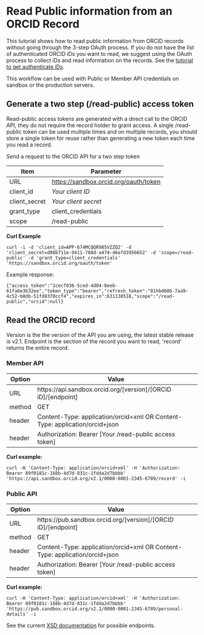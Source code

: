 # Read Public information from an ORCID Record

This tutorial shows how to read public information from ORCID records without going through the 3-step OAuth process. If you do not have the list of authenticated ORCID iDs you want to read, we suggest using the OAuth process to collect iDs and read information on the records. See the [tutorial to get authenticate iDs](https://github.com/ORCID/ORCID-Source/blob/master/orcid-api-web/tutorial/get_id.md).

This workflow can be used with Public or Member API credentials on sandbox or the production servers.

## Generate a two step (/read-public) access token

Read-public access tokens are generated with a direct call to the ORCID API, they do not require the record holder to grant access. A single /read-public token can be used multiple times and on multiple records, you should store a single token for reuse rather than generating a new token each time you read a record.

Send a request to the ORCID API for a two step token

| Item              |Parameter               |
|-------------------|--------------------------|
| URL 				| https://sandbox.orcid.org/oauth/token|
| client_id 		| *Your client ID*|
| client_secret	| *Your client secret*|
| grant_type		| client_credentials|
| scope				| /read-public|

**Curl Example**

```
curl -i -d 'client_id=APP-674MCQQR985VZZQ2' -d 'client_secret=d08b711e-9411-788d-a474-46efd3956652' -d 'scope=/read-public' -d 'grant_type=client_credentials' 'https://sandbox.orcid.org/oauth/token'
```

Example response:
```
{"access_token":"1cecf036-5ced-4d04-8eeb-61fa6e3b32ee","token_type":"bearer","refresh_token":"81hbd686-7aa9-4c52-b8db-51fd8370ccf4","expires_in":631138518,"scope":"/read-public","orcid":null}
```

## Read the ORCID record

Version is the the version of the API you are using, the latest stable release is v2.1. Endpoint is the section of the record you want to read, 'record' returns the entire record.

### Member API

| Option| Value        |
|--------------------|--------------------------|
| URL 				| https<i></i>://api.sandbox.orcid.org/[version]/[ORCID iD]/[endpoint]|
| method    | GET |
| header    | Content-Type: application/orcid+xml OR  Content-Type: application/orcid+json|
| header    | Authorization: Bearer [Your /read-public access token]|

**Curl example:**

```
curl -H 'Content-Type: application/orcid+xml' -H 'Authorization: Bearer 89f0181c-168b-4d7d-831c-1fdda2d7bbbb' 'https://api.sandbox.orcid.org/v2.1/0000-0001-2345-6789/record' -i
```

### Public API

| Option| Value        |
|--------------------|--------------------------|
| URL 				| https<i></i>://pub.sandbox.orcid.org/[version]/[ORCID iD]/[endpoint]|
| method    | GET |
| header    | Content-Type: application/orcid+xml OR  Content-Type: application/orcid+json|
| header    | Authorization: Bearer [Your /read-public access token]|

**Curl example:**

```
curl -H 'Content-Type: application/orcid+xml' -H 'Authorization: Bearer 89f0181c-168b-4d7d-831c-1fdda2d7bbbb' 'https://pub.sandbox.orcid.org/v2.1/0000-0001-2345-6789/personal-details' -i
```

See the current [XSD documentation](https://github.com/ORCID/orcid-model/blob/master/src/main/resources/record_3.0#calls) for possible endpoints.
